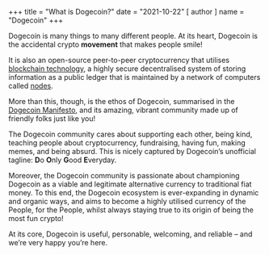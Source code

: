 +++
title = "What is Dogecoin?"
date = "2021-10-22"
[ author ]
  name = "Dogecoin"
+++
 
Dogecoin is many things to many different people. At its heart, Dogecoin is the accidental crypto **movement** that makes people smile! 

It is also an open-source peer-to-peer cryptocurrency that utilises [blockchain technology](https://www.dogecoin.com/dogepedia/articles/what-is-a-blockchain), a highly secure decentralised system of storing information as a public ledger that is maintained by a network of computers called [nodes](https://www.dogecoin.com/dogepedia/articles/what-is-a-node). 

More than this, though, is the ethos of Dogecoin, summarised in the [Dogecoin Manifesto](https://foundation.dogecoin.com/manifesto/), and its amazing, vibrant community made up of friendly folks just like you!  

The Dogecoin community cares about supporting each other, being kind, teaching people about cryptocurrency, fundraising, having fun, making memes, and being absurd. This is nicely captured by Dogecoin’s unofficial tagline: **D**o **O**nly **G**ood **E**veryday.  

Moreover, the Dogecoin community is passionate about championing Dogecoin as a viable and legitimate alternative currency to traditional fiat money. To this end, the Dogecoin ecosystem is ever-expanding in dynamic and organic ways, and aims to become a highly utilised currency of the People, for the People, whilst always staying true to its origin of being the most fun crypto! 

At its core, Dogecoin is useful, personable, welcoming, and reliable – and we’re very happy you’re here. 
